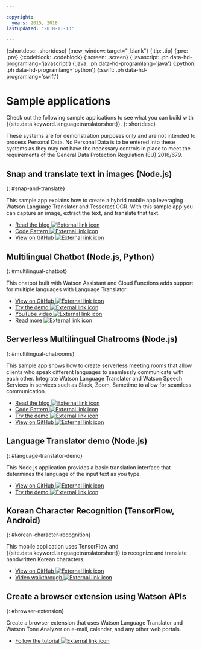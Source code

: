 ```yaml
---

copyright:
  years: 2015, 2018
lastupdated: "2018-11-13"

---
```


{:shortdesc: .shortdesc}
{:new_window: target="_blank"}
{:tip: .tip}
{:pre: .pre}
{:codeblock: .codeblock}
{:screen: .screen}
{:javascript: .ph data-hd-programlang='javascript'}
{:java: .ph data-hd-programlang='java'}
{:python: .ph data-hd-programlang='python'}
{:swift: .ph data-hd-programlang='swift'}

# Sample applications

Check out the following sample applications to see what you can build with {{site.data.keyword.languagetranslatorshort}}.
{: shortdesc}

These systems are for demonstration purposes only and are not intended to process Personal Data. No Personal Data is to be entered into these systems as they may not have the necessary controls in place to meet the requirements of the General Data Protection Regulation (EU) 2016/679.

## Snap and translate text in images (Node.js)
{: #snap-and-translate}

This sample app explains how to create a hybrid mobile app leveraging Watson Language Translator and Tesseract OCR. With this sample app you can capture an image, extract the text, and translate that text. 

- [Read the blog ![External link icon](../../icons/launch-glyph.svg "External link icon")](https://developer.ibm.com/announcements/snap-translate-using-tesseract-ocr-watson-language-translator/)
- [Code Pattern ![External link icon](../../icons/launch-glyph.svg "External link icon")](https://developer.ibm.com/patterns/snap-translate-using-tesseract-ocr-watson-language-translator/)
- [View on GitHub ![External link icon](../../icons/launch-glyph.svg "External link icon")](https://github.com/IBM/snap-and-translate)

## Multilingual Chatbot (Node.js, Python)
{: #multilingual-chatbot}

This chatbot built with Watson Assistant and Cloud Functions adds support for multiple languages with Language Translator.

- [View on GitHub ![External link icon](../../icons/launch-glyph.svg "External link icon")](https://github.com/with-watson/multilingual-chatbot)
- [Try the demo ![External link icon](../../icons/launch-glyph.svg "External link icon")](https://multilingual-chatbot-demo.mybluemix.net/)
- [YouTube video ![External link icon](../../icons/launch-glyph.svg "External link icon")](https://www.youtube.com/watch?v=d7DXydORTME)
- [Read more ![External link icon](../../icons/launch-glyph.svg "External link icon")](https://medium.com/ibm-watson/build-multilingual-chatbots-with-watson-language-translator-watson-assistant-8c38247e8af1)

## Serverless Multilingual Chatrooms (Node.js)
{: #multilingual-chatrooms}

This sample app shows how to create serverless meeting rooms that allow clients who speak different languages to seamlessly communicate with each other. Integrate Watson Language Translator and Watson Speech Services in services such as Slack, Zoom, Sametime to allow for seamless communication.

- [Read the blog ![External link icon](../../icons/launch-glyph.svg "External link icon")](https://medium.com/kkbankol-events/the-motivation-behind-this-particular-project-comes-from-playing-one-of-my-favorite-android-games-76c92b27c8e8)
- [Code Pattern ![External link icon](../../icons/launch-glyph.svg "External link icon")](https://developer.ibm.com/patterns/deploy-serverless-multilingual-conference-room/)
- [Try the demo ![External link icon](../../icons/launch-glyph.svg "External link icon")](https://translation-mqtt.mybluemix.net/)
- [View on GitHub ![External link icon](../../icons/launch-glyph.svg "External link icon")](https://github.com/IBM/serverless-language-translation)

## Language Translator demo (Node.js)
{: #language-translator-demo}

This Node.js application provides a basic translation interface that determines the language of the input text as you type.

- [View on GitHub ![External link icon](../../icons/launch-glyph.svg "External link icon")](https://github.com/watson-developer-cloud/language-translator-nodejs)
- [Try the demo ![External link icon](../../icons/launch-glyph.svg "External link icon")](https://language-translator-demo.ng.bluemix.net/)


## Korean Character Recognition (TensorFlow, Android)
{: #korean-character-recognition}

This mobile application uses TensorFlow and {{site.data.keyword.languagetranslatorshort}} to recognize and translate handwritten Korean characters.

- [View on GitHub ![External link icon](../../icons/launch-glyph.svg "External link icon")](https://github.com/IBM/tensorflow-hangul-recognition)
- [Video walkthrough ![External link icon](../../icons/launch-glyph.svg "External link icon")](https://www.youtube.com/watch?v=Ynusw4RcyRY)


## Create a browser extension using Watson APIs
{: #browser-extension}

Create a browser extension that uses Watson Language Translator and Watson Tone Analyzer on e-mail, calendar, and any other web portals.

- [Follow the tutorial ![External link icon](../../icons/launch-glyph.svg "External link icon")](https://developer.ibm.com/tutorials/how-to-create-a-browser-extension-that-leverages-ibm-watson-cognitive-api/)
